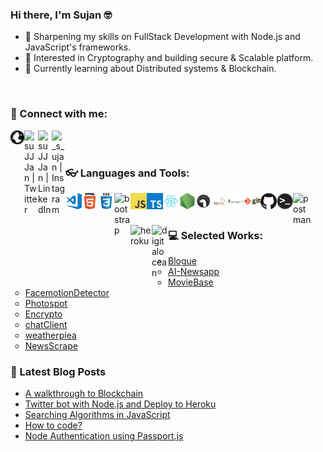 ### Hi there, I'm Sujan 🤓

- 🔭 Sharpening my skills on FullStack Development with Node.js and JavaScript's frameworks.
- 🤔 Interested in Cryptography and building secure & Scalable platform.
- 🌱 Currently learning  about Distributed systems & Blockchain.
<br />

### 🤝 Connect with me:

[<img align="left" alt="sujjjan.ml" width="22px" src="https://raw.githubusercontent.com/iconic/open-iconic/master/svg/globe.svg" />][website]
[<img align="left" alt="suJJJan | Twitter" width="22px" src="https://cdn.jsdelivr.net/npm/simple-icons@v3/icons/twitter.svg" />][twitter]
[<img align="left" alt="suJJJan | LinkedIn" width="22px" src="https://cdn.jsdelivr.net/npm/simple-icons@v3/icons/linkedin.svg" />][linkedin]
[<img align="left" alt="_s_ujan | Instagram" width="22px" src="https://cdn.jsdelivr.net/npm/simple-icons@v3/icons/instagram.svg" />][instagram]
<br />
<br />

### 👓 Languages and Tools:

<img align="left" alt="Visual Studio Code" width="26px" src="https://raw.githubusercontent.com/github/explore/80688e429a7d4ef2fca1e82350fe8e3517d3494d/topics/visual-studio-code/visual-studio-code.png" />
<img align="left" alt="HTML5" width="26px" src="https://raw.githubusercontent.com/github/explore/80688e429a7d4ef2fca1e82350fe8e3517d3494d/topics/html/html.png" />
<img align="left" alt="CSS3" width="26px" src="https://raw.githubusercontent.com/github/explore/80688e429a7d4ef2fca1e82350fe8e3517d3494d/topics/css/css.png" />
<img align="left" alt="bootstrap" width="26px" src="https://upload.wikimedia.org/wikipedia/commons/thumb/b/b2/Bootstrap_logo.svg/512px-Bootstrap_logo.svg.png" />
<img align="left" alt="JavaScript" width="26px" src="https://raw.githubusercontent.com/github/explore/80688e429a7d4ef2fca1e82350fe8e3517d3494d/topics/javascript/javascript.png" />
<img align="left" alt="JavaScript" width="26px" src="https://raw.githubusercontent.com/github/explore/80688e429a7d4ef2fca1e82350fe8e3517d3494d/topics/typescript/typescript.png" />
<img align="left" alt="React" width="26px" src="https://raw.githubusercontent.com/github/explore/80688e429a7d4ef2fca1e82350fe8e3517d3494d/topics/react/react.png" />
<img align="left" alt="Node.js" width="26px" src="https://raw.githubusercontent.com/github/explore/80688e429a7d4ef2fca1e82350fe8e3517d3494d/topics/nodejs/nodejs.png" />
<img align="left" alt="Deno" width="26px" src="https://raw.githubusercontent.com/github/explore/361e2821e2dea67711cde99c9c40ed357061cf27/topics/deno/deno.png" />
<img align="left" alt="MySQL" width="26px" src="https://raw.githubusercontent.com/github/explore/80688e429a7d4ef2fca1e82350fe8e3517d3494d/topics/mysql/mysql.png"/>
<img align="left" alt="MongoDB" width="26px" src="https://raw.githubusercontent.com/github/explore/80688e429a7d4ef2fca1e82350fe8e3517d3494d/topics/mongodb/mongodb.png" />
<img align="left" alt="Git" width="26px" src="https://raw.githubusercontent.com/github/explore/80688e429a7d4ef2fca1e82350fe8e3517d3494d/topics/git/git.png" />
<img align="left" alt="GitHub" width="26px" src="https://raw.githubusercontent.com/github/explore/78df643247d429f6cc873026c0622819ad797942/topics/github/github.png" />
<img align="left" alt="terminal" width="26px" src="https://raw.githubusercontent.com/github/explore/80688e429a7d4ef2fca1e82350fe8e3517d3494d/topics/terminal/terminal.png" />
<img align="left" alt="postman" width="29px" src="https://ww1.prweb.com/prfiles/2018/10/05/16050123/postman-logo-vert-2018.png" />
<img align="left" alt="heroku" width="34px" src="https://miro.medium.com/max/500/1*w2RAR48UbSAYv-6y_V-cdA.png" />
<img align="left" alt="digitalocean" width="26px" src="https://upload.wikimedia.org/wikipedia/commons/thumb/f/ff/DigitalOcean_logo.svg/1200px-DigitalOcean_logo.svg.png" />
<br />
<br />

### 💻 Selected Works:
<ul style="list-style-type:circle;">
      <li><a href="https://blogue.tech" target="_blank">Blogue</a></li>
			<li><a href="https://newsai.netlify.app/" target="_blank">AI-Newsapp</a></li>
	<li><a href="https://basemovie.herokuapp.com/" target="_blank">MovieBase</a></li>
			<li><a href="https://facemotion.netlify.app/" target="_blank">FacemotionDetector</a></li>
	<li><a href="https://photo-spot.netlify.app/" target="_blank">Photospot</a></li>
 <li><a href="https://sujanchhetri.github.io/encrypto/" target="_blank">Encrypto</a></li>
      <li><a href="https://xoxu.herokuapp.com" target="_blank">chatClient</a></li>
      <li><a href="https://weatherpiea.herokuapp.com/" target="_blank">weatherpiea</a></li>
      <li><a href="https://sujanchhetri.github.io/NewsScript/" target="_blank">NewsScrape</a></li>

   </ul> 
   
### 📕 Latest Blog Posts
<!-- BLOG-POST-LIST:START -->
- [A walkthrough to Blockchain](https://medium.com/@suJJJan/a-walkthrough-to-blockchain-72449e0131e?source=rss-8ef79296f97c------2)
- [Twitter bot with Node.js and Deploy to Heroku](https://medium.com/@suJJJan/twitter-bot-with-node-js-and-deploy-to-heroku-4003a2e6617e?source=rss-8ef79296f97c------2)
- [Searching Algorithms in JavaScript](https://medium.com/@suJJJan/searching-algorithms-in-javascript-ecb880f70e07?source=rss-8ef79296f97c------2)
- [How to code?](https://medium.com/@suJJJan/how-to-code-e46f6a2ce753?source=rss-8ef79296f97c------2)
- [Node Authentication using Passport.js](https://medium.com/@suJJJan/node-authentication-using-passport-js-760f7b52ce14?source=rss-8ef79296f97c------2)
<!-- BLOG-POST-LIST:END -->



[website]: https://sujjjan.ml
[twitter]: https://twitter.com/suJJJan
[instagram]: https://instagram.com/_s_ujan
[linkedin]: https://linkedin.com/in/suJJJan



